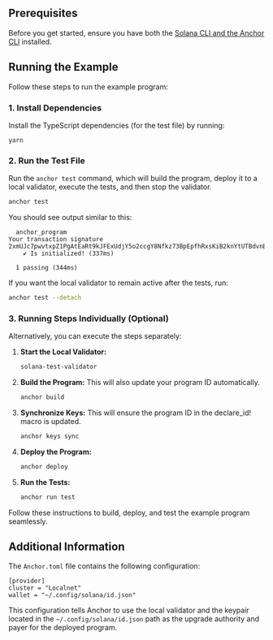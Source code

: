 ## Prerequisites

Before you get started, ensure you have both the [Solana CLI and the Anchor CLI](https://solana.com/docs/intro/installation) installed.

## Running the Example

Follow these steps to run the example program:

### 1. Install Dependencies

Install the TypeScript dependencies (for the test file) by running:

```
yarn
```

### 2. Run the Test File

Run the `anchor test` command, which will build the program, deploy it to a local validator, execute the tests, and then stop the validator.

```sh
anchor test
```

You should see output similar to this:

```
  anchor_program
Your transaction signature 2xmUJc7pwvtxpZ1PgAtEaRt9kJFExUdjY5o2ccgY8Nfkz73BpEpfhRxsKiB2knYtUTBdvnBmWE2zztG93SUNS3iX
    ✔ Is initialized! (337ms)

  1 passing (344ms)
```

If you want the local validator to remain active after the tests, run:

```sh
anchor test --detach
```

### 3. Running Steps Individually (Optional)

Alternatively, you can execute the steps separately:

1. **Start the Local Validator:**
   ```sh
   solana-test-validator
   ```
2. **Build the Program:**
   This will also update your program ID automatically.
   ```sh
   anchor build
   ```
3. **Synchronize Keys:**
   This will ensure the program ID in the declare_id! macro is updated.
   ```sh
   anchor keys sync
   ```
4. **Deploy the Program:**
   ```sh
   anchor deploy
   ```
5. **Run the Tests:**
   ```sh
   anchor run test
   ```

Follow these instructions to build, deploy, and test the example program seamlessly.

## Additional Information

The `Anchor.toml` file contains the following configuration:

```
[provider]
cluster = "Localnet"
wallet = "~/.config/solana/id.json"
```

This configuration tells Anchor to use the local validator and the keypair located in the `~/.config/solana/id.json` path as the upgrade authority and payer for the deployed program.
